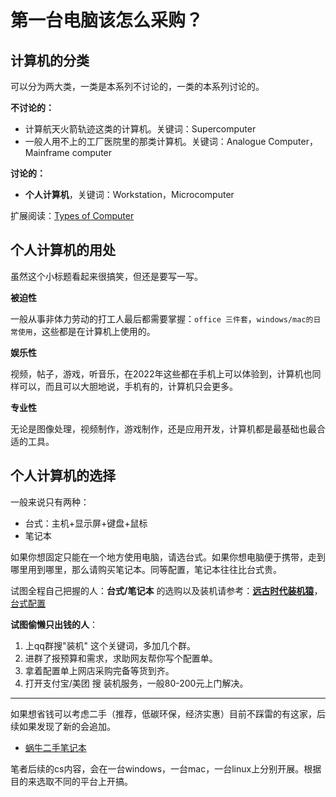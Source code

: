 # 第一台电脑该怎么采购？

## 计算机的分类

可以分为两大类，一类是本系列不讨论的，一类的本系列讨论的。

**不讨论的：**

- 计算航天火箭轨迹这类的计算机。关键词：Supercomputer
- 一般人用不上的工厂医院里的那类计算机。关键词：Analogue Computer，Mainframe computer

**讨论的：**

-  **个人计算机**，关键词：Workstation，Microcomputer

扩展阅读：[Types of Computer](https://www.javatpoint.com/types-of-computer)

## 个人计算机的用处

虽然这个小标题看起来很搞笑，但还是要写一写。

**被迫性**

一般从事非体力劳动的打工人最后都需要掌握：`office 三件套`，`windows/mac的日常使用`，这些都是在计算机上使用的。

**娱乐性**

视频，帖子，游戏，听音乐，在2022年这些都在手机上可以体验到，计算机也同样可以，而且可以大胆地说，手机有的，计算机只会更多。

**专业性**

无论是图像处理，视频制作，游戏制作，还是应用开发，计算机都是最基础也最合适的工具。

## 个人计算机的选择

一般来说只有两种：

- 台式：主机+显示屏+键盘+鼠标
- 笔记本

如果你想固定只能在一个地方使用电脑，请选台式。如果你想电脑便于携带，走到哪里用到哪里，那么请购买笔记本。同等配置，笔记本往往比台式贵。

试图全程自己把握的人：**台式/笔记本** 的选购以及装机请参考：[**远古时代装机猿**](https://space.bilibili.com/35359510)，[台式配置](https://search.bilibili.com/all?keyword=%E5%8F%B0%E5%BC%8F%E9%85%8D%E7%BD%AE)

**试图偷懒只出钱的人**：

1. 上qq群搜"装机" 这个关键词，多加几个群。
2. 进群了报预算和需求，求助网友帮你写个配置单。
3. 拿着配置单上网店采购完备等货到齐。
4. 打开支付宝/美团 搜 装机服务，一般80-200元上门解决。

***

如果想省钱可以考虑二手（推荐，低碳环保，经济实惠）目前不踩雷的有这家，后续如果发现了新的会追加。

- [蜗牛二手笔记本](https://x230.taobao.com/)

笔者后续的cs内容，会在一台windows，一台mac，一台linux上分别开展。根据目的来选取不同的平台上开搞。







